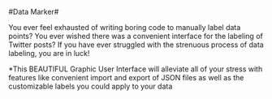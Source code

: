 #Data Marker#

You ever feel exhausted of writing boring code to manually label data points? You ever wished there was a convenient interface for the labeling of Twitter posts? If you have ever struggled with the strenuous process of data labeling, you are in luck! 

*This BEAUTIFUL Graphic User Interface will alleviate all of your stress with features like convenient import and export of JSON files as well as the customizable labels you could apply to your data


